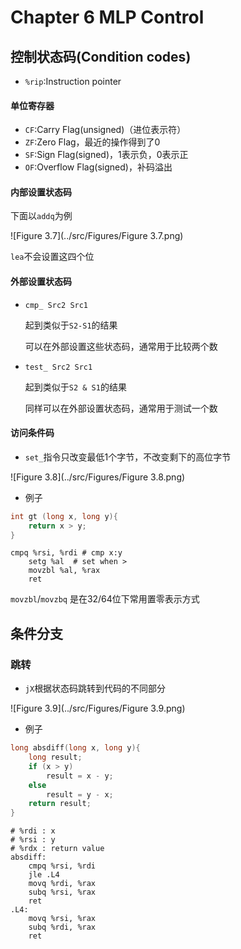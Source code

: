 # Chapter 6 MLP Control

## 控制状态码(Condition codes)

- `%rip`:Instruction pointer

#### 单位寄存器

- `CF`:Carry Flag(unsigned)（进位表示符）
- `ZF`:Zero Flag，最近的操作得到了0
- `SF`:Sign Flag(signed)，1表示负，0表示正
- `OF`:Overflow Flag(signed)，补码溢出

#### 内部设置状态码

下面以`addq`为例

![Figure 3.7](../src/Figures/Figure 3.7.png)

`lea`不会设置这四个位
#### 外部设置状态码

- `cmp_ Src2 Src1`

  起到类似于`S2-S1`的结果

  可以在外部设置这些状态码，通常用于比较两个数

- `test_ Src2 Src1`

  起到类似于`S2 & S1`的结果

  同样可以在外部设置状态码，通常用于测试一个数

#### 访问条件码

- `set_`指令只改变最低1个字节，不改变剩下的高位字节

![Figure 3.8](../src/Figures/Figure 3.8.png)

- 例子

```c
int gt (long x, long y){
    return x > y;
}
```

```assembly
cmpq %rsi, %rdi # cmp x:y
	setg %al  # set when >
	movzbl %al, %rax
	ret
```

`movzbl`/`movzbq` 是在32/64位下常用置零表示方式

## 条件分支

### 跳转

- `jX`根据状态码跳转到代码的不同部分

![Figure 3.9](../src/Figures/Figure 3.9.png)

- 例子

```c
long absdiff(long x, long y){
    long result;
    if (x > y)
        result = x - y;
    else
        result = y - x;
    return result;
}
```

``` assembly
# %rdi : x
# %rsi : y
# %rdx : return value
absdiff:
	cmpq %rsi, %rdi
	jle .L4
	movq %rdi, %rax
	subq %rsi, %rax
	ret
.L4:
	movq %rsi, %rax
	subq %rdi, %rax
	ret
```

